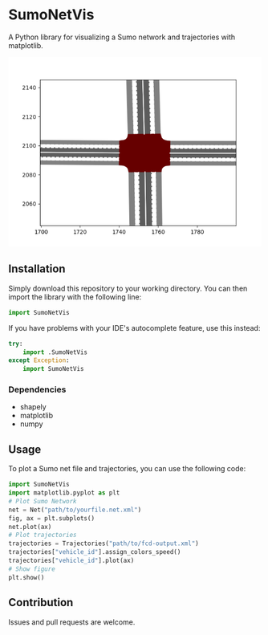 # SumoNetVis
A Python library for visualizing a Sumo network and trajectories with matplotlib.

![Example plot of an intersection](Example_Plot.png)

## Installation
Simply download this repository to your working directory. You can then import the library with the following line:

```python
import SumoNetVis
```

If you have problems with your IDE's autocomplete feature, use this instead:

```python
try:
    import .SumoNetVis
except Exception:
    import SumoNetVis
```

### Dependencies
* shapely
* matplotlib
* numpy

## Usage
To plot a Sumo net file and trajectories, you can use the following code:

```python
import SumoNetVis
import matplotlib.pyplot as plt
# Plot Sumo Network
net = Net("path/to/yourfile.net.xml")
fig, ax = plt.subplots()
net.plot(ax)
# Plot trajectories
trajectories = Trajectories("path/to/fcd-output.xml")
trajectories["vehicle_id"].assign_colors_speed()
trajectories["vehicle_id"].plot(ax)
# Show figure
plt.show()
```

## Contribution
Issues and pull requests are welcome.
